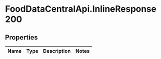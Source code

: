 # FoodDataCentralApi.InlineResponse200

## Properties
Name | Type | Description | Notes
------------ | ------------- | ------------- | -------------
